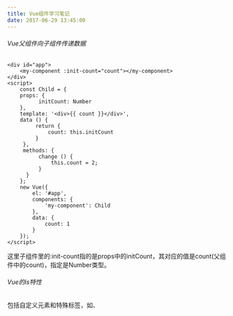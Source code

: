 ```yaml
---
title: Vue组件学习笔记
date: 2017-06-29 13:45:00
---
```

###### Vue父组件向子组件传递数据
```
<div id="app">
    <my-component :init-count="count"></my-component>
</div>
<script>
    const Child = {
    props: {
          initCount: Number
    },
    template: '<div>{{ count }}</div>',
    data () {
         return {
             count: this.initCount
         }
     },
     methods: {
          change () {
              this.count = 2;
          }
      }
    };
    new Vue({
        el: '#app',
        components: {
            'my-component': Child
        },
        data: {
            count: 1
        }
    });
</script>
```
这里子组件里的:init-count指的是props中的initCount，其对应的值是count(父组件中的count)，指定是Number类型。
###### Vue的is特性
包括自定义元素和特殊标签，如<component>、<template>、<paetial>不能用在ul,select,table等对内部元素有限制的标签内。放在这些元素内部的自定义标签将被提到元素的外面，因而渲染不正确。对于自定义元素，应当使用is特性：
```
<div id="app">
     <table>
         <tbody is="my-component"></tbody>
     </table>
 </div>
 <script>
     Vue.component('my-component', {
         template: '<div>Table</div>'
     });
     new Vue({
         el: '#app'
     })
 </script>
```
###### 使用v-model进行组件通讯
子组件接受一个value属性，在有新的value时触发input事件，在子组件接受父组件的方法时，使用watch来监听接收的value的变化。
```
<div id="app">
    {{ value }}
    <my-com v-model="value"></my-com>
    <button @click="handleMinus">-1</button>
</div>
<script>
    Vue.component('my-com', {
        props: {
            value: {
                type: Number
            }
        },
        template: '<div>{{ currentValue }}<button @click="handleClick">+1</button></div>',
        data () {
            return {
                currentValue: this.value
            }
        },
        watch: {
            value (val) {
                this.currentValue = val;
            }
        },
        methods: {
            handleClick () {
                this.currentValue ++;
                this.$emit('input', this.currentValue);
            }
        }
    });
    new Vue({
        el: '#app',
        data: {
            value: 1
        },
        methods: {
            handleMinus () {
                this.value --;
            }
        }
    });
</script>
```
###### slot用法
```
<div id="app">
    <app>
        {{ message }}
    </app>
</div>
<script>
    Vue.component('app', {
        template: '<div>Hello<slot>来自子组件的slot默认内容</slot></div>',
        data () {
            return {
                message: '你好'
            }
        }
    });
    new Vue({
        el: '#app',
        data: {
            message: 'world'
        },
        mounted(){
            this.$slots.default;
        }
    });
</script>
```
原本app的message为world，我们需要在子组件中使用slot标签显示父组件中的message，当app中没有内容的时候，就会显示slot标签中的默认内容。
多个slot用法：使用具名方法<slot name="a"></slot>，在app标签中则对应显示<div slot="a"></div>里面的内容。
访问slot：在vue2.0中，使用$slots来访问，单个slot时default为默认，使用具名时则填写对应的具名。
###### 内联模板
```
<com1 inline-template>
    <!-- 内容 -->
</com1>
```
当组件使用了inline-template后，内容 将不再是 slot ，而是这个 com1 组件的 template ，也就是会渲染出内容。
###### 手动挂载
```
<div id="app">
    Hello Vue
</div>
<script>
    const myComponent = Vue.extend({
        template: '<div>from extend</div>'
    });
    new myComponent().$mount('#app');
</script>
```
使用$.mount()手动挂载到div中

###### vue-router技巧
```
const router = new Router({
    mode: 'history',
    routes : [
    {
        path: '/index',
        meta: {
            title: '首页'
        },
        component: (resolve) => require(['./index.vue'], resolve)
    },
    {
        path: '*',
        redirect: '/index'
    },
    {
         path: '/',
         component: {
             default: Defaultvue, //这里是默认路由
             title: Title
         } 
     }]
});
router.beforeEach((to, from, next) => {
    window.document.title = to.meta.title;
    next();
});
router.afterEach((to, from, next) => {
    window.scrollTo(0, 0);
});
```
1.这里设置了history模式,官方上给出的介绍是:vue-router 默认 hash 模式 —— 使用 URL 的 hash 来模拟一个完整的 URL，于是当 URL 改变时，页面不会重新加载。如果不想要很丑的 hash，我们可以用路由的 history 模式，这种模式充分利用 history.pushState API 来完成 URL 跳转而无须重新加载页面。
2.设置path:'*',没有匹配到的路由,将跳转到'/index'中
3.使用router.beforeEach改变其网页的title,使用next();进入到下一个钩子当中
4.使用router.afterEach让跳转后的回到页面顶部
5.component里的default:默认路由写法对应视图中同时有两个<router-view> 其中一个为<router-view name="title"> 没有则为默认

#### 新版vue-cli本地服务器加载本地资源
1.在webpack.dev.conf.js文件``` const portfinder = require('portfinder') ``` 下面引入express
```
const express = require('express')
const app = express()
var appData = require('../mock/goods.json')
var apiRoutes = express.Router()
app.use('/api', apiRoutes)
```
2.在``` devServer ``` 对象中写入传输地址
```
    before(apiRoutes) {
      apiRoutes.get('/api/goods', function(req, res, next) {
        res.json(appData)
      })
    }
```

(简书笔记搬运 写于2017.06.29 13:45)